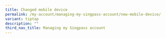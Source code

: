 ```yaml
---
title: Changed mobile device
permalink: /my-account/managing-my-singpass-account/new-mobile-device/
variant: tiptap
description: ""
third_nav_title: Managing my Singpass account
---
```

